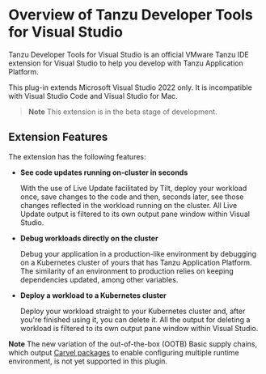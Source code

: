 # Overview of Tanzu Developer Tools for Visual Studio

Tanzu Developer Tools for Visual Studio is an official VMware Tanzu IDE extension for Visual Studio
to help you develop with Tanzu Application Platform.

This plug-in extends Microsoft Visual Studio 2022 only. It is incompatible with Visual Studio Code
and Visual Studio for Mac.

> **Note** This extension is in the beta stage of development.

## Extension Features

The extension has the following features:

- **See code updates running on-cluster in seconds**

  With the use of Live Update facilitated by Tilt, deploy your workload once, save changes to the code
  and then, seconds later, see those changes reflected in the workload running on the cluster.
  All Live Update output is filtered to its own output pane window within Visual Studio.

- **Debug workloads directly on the cluster**

  Debug your application in a production-like environment by debugging on a Kubernetes cluster of
  yours that has Tanzu Application Platform.
  The similarity of an environment to production relies on keeping dependencies updated, among other
  variables.

- **Deploy a workload to a Kubernetes cluster**

  Deploy your workload straight to your Kubernetes cluster and, after you're finished using it, you
  can delete it. All the output for deleting a workload is filtered to its own output pane window
  within Visual Studio.

**Note** The new variation of the out-of-the-box (OOTB) Basic supply chains, which output [Carvel packages](../scc/carvel-package-supply-chain.hbs.md) to enable configuring multiple runtime environment, is not yet supported in this plugin.
